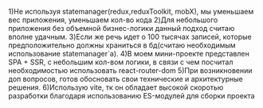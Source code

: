 1)Не используя statemanager(redux,reduxToolkit, mobX), мы уменьшаем вес приложения, уменьшаем кол-во кода
2)Для небольшого приложения без объемной бизнес-логики данный подход считаю вполне удачным.
3)Если же речь идет о 100 тысячах записей, которые предположительно должны храниться в бд(считаю необходимым использование statemanager`а).
4)В моем мини-проекте представлен SPA + SSR, с небольшим кол-вом логики, в связи с чем посчитал необходимостью использовать react-router-dom
5)При возникновении доп вопросов, готов обосновать свои технические и архитектурные решения.
6)Использую vite, тк он обладает высокой скоротью разработки благодаря использованию ES-модулей для сборки проекта
